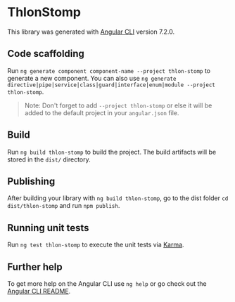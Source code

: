 # ThlonStomp

This library was generated with [Angular CLI](https://github.com/angular/angular-cli) version 7.2.0.

## Code scaffolding

Run `ng generate component component-name --project thlon-stomp` to generate a new component. You can also use `ng generate directive|pipe|service|class|guard|interface|enum|module --project thlon-stomp`.
> Note: Don't forget to add `--project thlon-stomp` or else it will be added to the default project in your `angular.json` file. 

## Build

Run `ng build thlon-stomp` to build the project. The build artifacts will be stored in the `dist/` directory.

## Publishing

After building your library with `ng build thlon-stomp`, go to the dist folder `cd dist/thlon-stomp` and run `npm publish`.

## Running unit tests

Run `ng test thlon-stomp` to execute the unit tests via [Karma](https://karma-runner.github.io).

## Further help

To get more help on the Angular CLI use `ng help` or go check out the [Angular CLI README](https://github.com/angular/angular-cli/blob/master/README.md).
